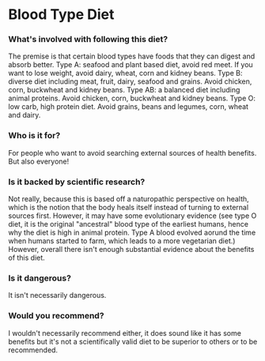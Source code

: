 # Blood Type Diet
### What's involved with following this diet? 
The premise is that certain blood types have foods that they can digest and absorb better. 
Type A: seafood and plant based diet, avoid red meet. If you want to lose weight, avoid dairy, wheat, corn and kidney beans. 
Type B: diverse diet including meat, fruit, dairy, seafood and grains. Avoid chicken, corn, buckwheat and kidney beans. 
Type AB: a balanced diet including animal proteins. Avoid chicken, corn, buckwheat and kidney beans. 
Type O: low carb, high protein diet. Avoid grains, beans and legumes, corn, wheat and dairy. 
### Who is it for? 
For people who want to avoid searching external sources of health benefits. But also everyone! 
### Is it backed by scientific research? 
Not really, because this is based off a naturopathic perspective on health, which is the notion that the body heals itself instead of turning to external sources first. 
However, it may have some evolutionary evidence (see type O diet, it is the original "ancestral" blood type of the earliest humans, hence why the diet is high in animal protein. Type A blood evolved aorund the time when humans started to farm, which leads to a more vegetarian diet.)
However, overall there isn't enough substantial evidence about the benefits of this diet. 
### Is it dangerous? 
It isn't necessarily dangerous. 
### Would you recommend? 
I wouldn't necessarily recommend either, it does sound like it has some benefits but it's not a scientifically valid diet to be superior to others or to be recommended. 